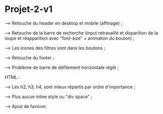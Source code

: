 # Projet-2-v1

--> Retouche du header en desktop et mobile (affinage) ;

--> Retouche de la barre de recherche (input retravaillé et disparition de la loupe et réapparition avec "font-size" + animation du bouton) ;

--> Les icones des filtres sont dans les boutons ;

--> Retouche du footer ;

--> Problème de barre de défilement horizontale réglé ;

HTML :

--> Les h2, h3, h4, sont mieux répartis par ordre d'importance ;

--> Plus aucun inline style ou "div space" ;

--> Ajout de favicon.
